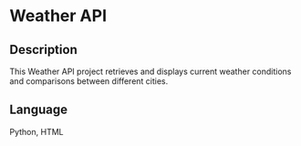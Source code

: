 # Weather API

## Description
This Weather API project retrieves and displays current weather conditions and comparisons between different cities.

## Language
Python, HTML
